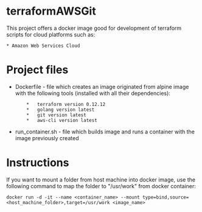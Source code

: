 # terraformAWSGit

This project offers a docker image good for development of terraform scripts for cloud platforms such as:
    
    * Amazon Web Services Cloud

# Project files
 -  Dockerfile - file which creates an image originated from alpine image with the following tools (installed with all their dependencies):
            
            *   terraform version 0.12.12 
            *   golang version latest
            *   git version latest
            *   aws-cli version latest
 
 - run_container.sh - file which builds image and runs a container with the image previously created
 
# Instructions
 If you want to mount a folder from host machine into docker image, use the following command to map the folder to "/usr/work" from docker container:
   
   ``` docker run -d -it --name <container_name> --mount type=bind,source=<host_machine_folder>,target=/usr/work <image_name> ```